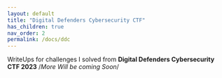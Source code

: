 ```yaml
---
layout: default
title: "Digital Defenders Cybersecurity CTF"
has_children: true
nav_order: 2
permalink: /docs/ddc
---
```


WriteUps for challenges I solved from **Digital Defenders Cybersecurity CTF 2023**
/*More Will be coming Soon*/